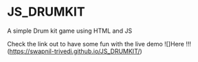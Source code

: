 # JS_DRUMKIT
A simple Drum kit game using HTML and JS

Check the link out to have some fun with the live demo ![]Here !!!(https://swapnil-trivedi.github.io/JS_DRUMKIT/)
